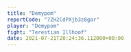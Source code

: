 ```yaml
---
title: "Demypom"
reportCode: "7ZH2CdPXjb3z8gar"
player: "Demypom"
fight: "Terestian Illhoof"
date: 2021-07-21T20:24:36.112000+00:00
---
```

